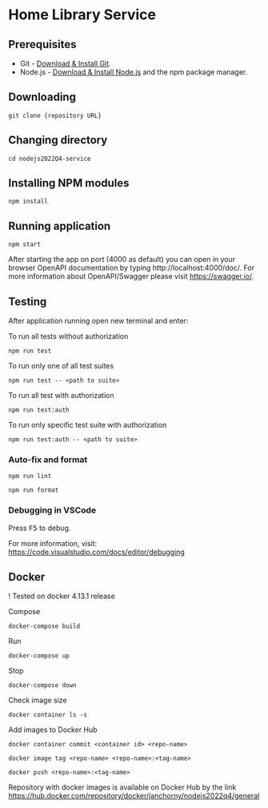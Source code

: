 # Home Library Service

## Prerequisites

- Git - [Download & Install Git](https://git-scm.com/downloads).
- Node.js - [Download & Install Node.js](https://nodejs.org/en/download/) and the npm package manager.


## Downloading

```
git clone {repository URL}
```

## Changing directory

```
cd nodejs2022Q4-service
```

## Installing NPM modules

```
npm install
```

## Running application

```
npm start
```

After starting the app on port (4000 as default) you can open
in your browser OpenAPI documentation by typing http://localhost:4000/doc/.
For more information about OpenAPI/Swagger please visit https://swagger.io/.

## Testing

After application running open new terminal and enter:

To run all tests without authorization

```
npm run test
```

To run only one of all test suites

```
npm run test -- <path to suite>
```

To run all test with authorization

```
npm run test:auth
```

To run only specific test suite with authorization

```
npm run test:auth -- <path to suite>
```

### Auto-fix and format

```
npm run lint
```

```
npm run format
```

### Debugging in VSCode

Press <kbd>F5</kbd> to debug.

For more information, visit: https://code.visualstudio.com/docs/editor/debugging

## Docker

! Tested on docker 4.13.1 release

Compose

```
docker-compose build
```

Run

```
docker-compose up
```

Stop

```
docker-compose down
```

Check image size

```
docker container ls -s
```

Add images to Docker Hub

```
docker container commit <container id> <repo-name>
```
```
docker image tag <repo-name> <repo-name>:<tag-name>
```

```
docker push <repo-name>:<tag-name>
```
Repository with docker images is available on Docker Hub by the link 
https://hub.docker.com/repository/docker/janchorny/nodejs2022q4/general
